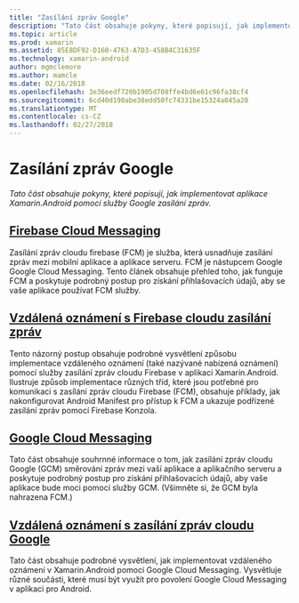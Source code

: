 ```yaml
---
title: "Zasílání zpráv Google"
description: "Tato část obsahuje pokyny, které popisují, jak implementovat aplikace Xamarin.Android pomocí služby Google zasílání zpráv."
ms.topic: article
ms.prod: xamarin
ms.assetid: 85E8DF92-D160-4763-A7D3-458B4C31635F
ms.technology: xamarin-android
author: mgmclemore
ms.author: mamcle
ms.date: 02/16/2018
ms.openlocfilehash: 3e36eedf720b1905d708ffe4bd6e61c96fa38cf4
ms.sourcegitcommit: 6cd40d190abe38edd50fc74331be15324a845a28
ms.translationtype: MT
ms.contentlocale: cs-CZ
ms.lasthandoff: 02/27/2018
---
```

# <a name="google-messaging"></a>Zasílání zpráv Google

_Tato část obsahuje pokyny, které popisují, jak implementovat aplikace Xamarin.Android pomocí služby Google zasílání zpráv._

## <a name="firebase-cloud-messagingfirebase-cloud-messagingmd"></a>[Firebase Cloud Messaging](firebase-cloud-messaging.md)

Zasílání zpráv cloudu firebase (FCM) je služba, která usnadňuje zasílání zpráv mezi mobilní aplikace a aplikace serveru. FCM je nástupcem Google Google Cloud Messaging. Tento článek obsahuje přehled toho, jak funguje FCM a poskytuje podrobný postup pro získání přihlašovacích údajů, aby se vaše aplikace používat FCM služby.

## <a name="remote-notifications-with-firebase-cloud-messagingremote-notifications-with-fcmmd"></a>[Vzdálená oznámení s Firebase cloudu zasílání zpráv](remote-notifications-with-fcm.md)

Tento názorný postup obsahuje podrobné vysvětlení způsobu implementace vzdáleného oznámení (také nazývané nabízená oznámení) pomocí služby zasílání zpráv cloudu Firebase v aplikaci Xamarin.Android. Ilustruje způsob implementace různých tříd, které jsou potřebné pro komunikaci s zasílání zpráv cloudu Firebase (FCM), obsahuje příklady, jak nakonfigurovat Android Manifest pro přístup k FCM a ukazuje podřízené zasílání zpráv pomocí Firebase Konzola.

## <a name="google-cloud-messaginggoogle-cloud-messagingmd"></a>[Google Cloud Messaging](google-cloud-messaging.md)

Tato část obsahuje souhrnné informace o tom, jak zasílání zpráv cloudu Google (GCM) směrování zpráv mezi vaší aplikace a aplikačního serveru a poskytuje podrobný postup pro získání přihlašovacích údajů, aby vaše aplikace bude moci pomocí služby GCM. (Všimněte si, že GCM byla nahrazena FCM.)

## <a name="remote-notifications-with-google-cloud-messagingremote-notifications-with-gcmmd"></a>[Vzdálená oznámení s zasílání zpráv cloudu Google](remote-notifications-with-gcm.md)

Tato část obsahuje podrobné vysvětlení, jak implementovat vzdáleného oznámení v Xamarin.Android pomocí Google Cloud Messaging.
Vysvětluje různé součásti, které musí být využít pro povolení Google Cloud Messaging v aplikaci pro Android.


